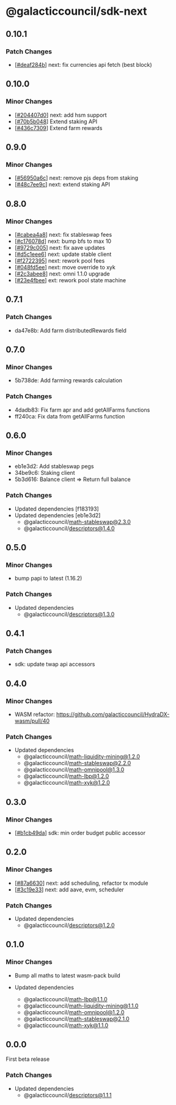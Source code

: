 # @galacticcouncil/sdk-next

## 0.10.1

### Patch Changes

[deaf284b]: https://github.com/galacticcouncil/sdk/commit/deaf284b

- [[#deaf284b][deaf284b]] next: fix currencies api fetch (best block)

## 0.10.0

### Minor Changes

[204407d0]: https://github.com/galacticcouncil/sdk/commit/204407d0
[70b5b048]: https://github.com/galacticcouncil/sdk/commit/70b5b048
[436c7309]: https://github.com/galacticcouncil/sdk/commit/436c7309

- [[#204407d0][204407d0]] next: add hsm support
- [[#70b5b048][70b5b048]] Extend staking API
- [[#436c7309][436c7309]] Extend farm rewards

## 0.9.0

### Minor Changes

[56950a6c]: https://github.com/galacticcouncil/sdk/commit/56950a6c
[48c7ee9c]: https://github.com/galacticcouncil/sdk/commit/48c7ee9c

- [[#56950a6c][56950a6c]] next: remove pjs deps from staking
- [[#48c7ee9c][48c7ee9c]] next: extend staking API

## 0.8.0

### Minor Changes

[cabea4a8]: https://github.com/galacticcouncil/sdk/commit/cabea4a8
[c176078d]: https://github.com/galacticcouncil/sdk/commit/c176078d
[9729c005]: https://github.com/galacticcouncil/sdk/commit/9729c005
[d5c1eee6]: https://github.com/galacticcouncil/sdk/commit/d5c1eee6
[f2722395]: https://github.com/galacticcouncil/sdk/commit/f2722395
[048fd5ee]: https://github.com/galacticcouncil/sdk/commit/048fd5ee
[2c3abee8]: https://github.com/galacticcouncil/sdk/commit/2c3abee8
[23e4fbee]: https://github.com/galacticcouncil/sdk/commit/23e4fbee

- [[#cabea4a8][cabea4a8]] next: fix stableswap fees
- [[#c176078d][c176078d]] next: bump bfs to max 10
- [[#9729c005][9729c005]] next: fix aave updates
- [[#d5c1eee6][d5c1eee6]] next: update stable client
- [[#f2722395][f2722395]] next: rework pool fees
- [[#048fd5ee][048fd5ee]] next: move override to xyk
- [[#2c3abee8][2c3abee8]] next: omni 1.1.0 upgrade
- [[#23e4fbee][23e4fbee]] ext: rework pool state machine

## 0.7.1

### Patch Changes

- da47e8b: Add farm distributedRewards field

## 0.7.0

### Minor Changes

- 5b738de: Add farming rewards calculation

### Patch Changes

- 4dadb83: Fix farm apr and add getAllFarms functions
- ff240ca: Fix data from getAllFarms function

## 0.6.0

### Minor Changes

- eb1e3d2: Add stableswap pegs
- 34be9c6: Staking client
- 5b3d616: Balance client => Return full balance

### Patch Changes

- Updated dependencies [f183193]
- Updated dependencies [eb1e3d2]
  - @galacticcouncil/math-stableswap@2.3.0
  - @galacticcouncil/descriptors@1.4.0

## 0.5.0

### Minor Changes

- bump papi to latest (1.16.2)

### Patch Changes

- Updated dependencies
  - @galacticcouncil/descriptors@1.3.0

## 0.4.1

### Patch Changes

- sdk: update twap api accessors

## 0.4.0

### Minor Changes

- WASM refactor: https://github.com/galacticcouncil/HydraDX-wasm/pull/40

### Patch Changes

- Updated dependencies
  - @galacticcouncil/math-liquidity-mining@1.2.0
  - @galacticcouncil/math-stableswap@2.2.0
  - @galacticcouncil/math-omnipool@1.3.0
  - @galacticcouncil/math-lbp@1.2.0
  - @galacticcouncil/math-xyk@1.2.0

## 0.3.0

### Minor Changes

[b1cb49da]: https://github.com/galacticcouncil/sdk/commit/b1cb49da

- [[#b1cb49da][b1cb49da]] sdk: min order budget public accessor

## 0.2.0

### Minor Changes

[87a6630]: https://github.com/galacticcouncil/sdk/commit/87a6630
[3c19e33]: https://github.com/galacticcouncil/sdk/commit/3c19e33

- [[#87a6630][87a6630]] next: add scheduling, refactor tx module
- [[#3c19e33][3c19e33]] next: add aave, evm, scheduler

### Patch Changes

- Updated dependencies
  - @galacticcouncil/descriptors@1.2.0

## 0.1.0

### Minor Changes

- Bump all maths to latest wasm-pack build

- Updated dependencies
  - @galacticcouncil/math-lbp@1.1.0
  - @galacticcouncil/math-liquidity-mining@1.1.0
  - @galacticcouncil/math-omnipool@1.2.0
  - @galacticcouncil/math-stableswap@2.1.0
  - @galacticcouncil/math-xyk@1.1.0

## 0.0.0

First beta release

### Patch Changes

- Updated dependencies
  - @galacticcouncil/descriptors@1.1.1
